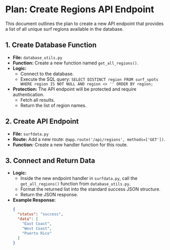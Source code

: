 # Plan: Create Regions API Endpoint

This document outlines the plan to create a new API endpoint that provides a list of all unique surf regions available in the database.

## 1. Create Database Function

-   **File:** `database_utils.py`
-   **Function:** Create a new function named `get_all_regions()`.
-   **Logic:**
    -   Connect to the database.
    -   Execute the SQL query: `SELECT DISTINCT region FROM surf_spots WHERE region IS NOT NULL AND region <> '' ORDER BY region;`
-   **Protection:** The API endpoint will be protected and require authentication.
    -   Fetch all results.
    -   Return the list of region names.

## 2. Create API Endpoint

-   **File:** `surfdata.py`
-   **Route:** Add a new route: `@app.route('/api/regions', methods=['GET'])`.
-   **Function:** Create a new handler function for this route.

## 3. Connect and Return Data

-   **Logic:**
    -   Inside the new endpoint handler in `surfdata.py`, call the `get_all_regions()` function from `database_utils.py`.
    -   Format the returned list into the standard success JSON structure.
    -   Return the JSON response.
-   **Example Response:**
    ```json
    {
      "status": "success",
      "data": [
        "East Coast",
        "West Coast",
        "Puerto Rico"
      ]
    }
    ```
